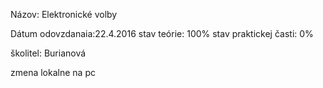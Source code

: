 ﻿Názov: Elektronické volby

Dátum odovzdanaia:22.4.2016
stav teórie: 100%
stav praktickej časti: 0%

školitel: Burianová

zmena lokalne na pc
